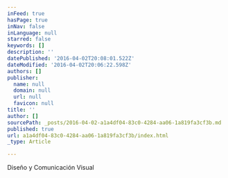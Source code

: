 ```yaml
---
inFeed: true
hasPage: true
inNav: false
inLanguage: null
starred: false
keywords: []
description: ''
datePublished: '2016-04-02T20:08:01.522Z'
dateModified: '2016-04-02T20:06:22.598Z'
authors: []
publisher:
  name: null
  domain: null
  url: null
  favicon: null
title: ''
author: []
sourcePath: _posts/2016-04-02-a1a4df04-83c0-4284-aa06-1a819fa3cf3b.md
published: true
url: a1a4df04-83c0-4284-aa06-1a819fa3cf3b/index.html
_type: Article

---
```

Diseño y Comunicación Visual